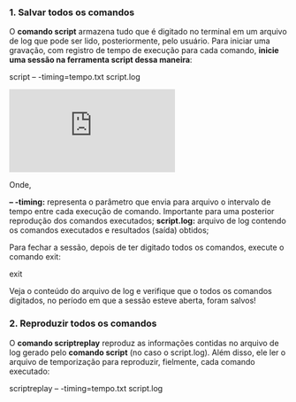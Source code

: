 ### **1. Salvar todos os comandos**

O **comando script** armazena tudo que é digitado no terminal em um arquivo de log que pode ser lido, posteriormente, pelo usuário. Para iniciar uma gravação, com registro de tempo de execução para cada comando, **inicie uma sessão na ferramenta script dessa maneira**:

script – -timing=tempo.txt script.log

![script](https://www.linuxdescomplicado.com.br/wp-content/webpc-passthru.php?src=https://www.linuxdescomplicado.com.br/wp-content/uploads/2017/03/script.gif&nocache=1)

Onde,

**– -timing:** representa o parâmetro que envia para arquivo o intervalo de tempo entre cada execução de comando. Importante para uma posterior reprodução dos comandos executados;
**script.log:** arquivo de log contendo os comandos executados e resultados (saída) obtidos;

Para fechar a sessão, depois de ter digitado todos os comandos, execute o comando exit:

exit

Veja o conteúdo do arquivo de log e verifique que o todos os comandos digitados, no período em que a sessão esteve aberta, foram salvos!

### **2. Reproduzir todos os comandos**

O **comando scriptreplay** reproduz as informações contidas no arquivo de log gerado pelo **comando script** (no caso o script.log). Além disso, ele ler o arquivo de temporização para reproduzir, fielmente, cada comando executado:

scriptreplay – -timing=tempo.txt script.log